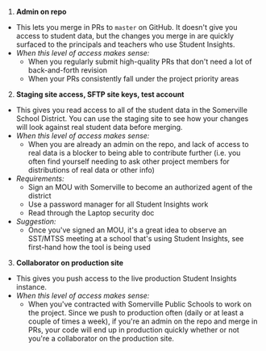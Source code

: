 1. __Admin on repo__

  + This lets you merge in PRs to `master` on GitHub. It doesn't give you access to student data, but the changes you merge in are quickly surfaced to the principals and teachers who use Student Insights.
  + _When this level of access makes sense:_
    + When you regularly submit high-quality PRs that don't need a lot of back-and-forth revision
    + When your PRs consistently fall under the project priority areas


2. __Staging site access, SFTP site keys, test account__

  + This gives you read access to all of the student data in the Somerville School District. You can use the staging site to see how your changes will look against real student data before merging.
  + _When this level of access makes sense:_
    + When you are already an admin on the repo, and lack of access to real data is a blocker to being able to contribute further (i.e. you often find yourself needing to ask other project members for distributions of real data or other info)
  + _Requirements:_
    + Sign an MOU with Somerville to become an authorized agent of the district
    + Use a password manager for all Student Insights work
    + Read through the Laptop security doc
  + _Suggestion:_
    + Once you've signed an MOU, it's a great idea to observe an SST/MTSS meeting at a school that's using Student Insights, see first-hand how the tool is being used


3. __Collaborator on production site__

  + This gives you push access to the live production Student Insights instance.
  + _When this level of access makes sense:_
    + When you've contracted with Somerville Public Schools to work on the project. Since we push to production often (daily or at least a couple of times a week), if you're an admin on the repo and merge in PRs, your code will end up in production quickly whether or not you're a collaborator on the production site.
